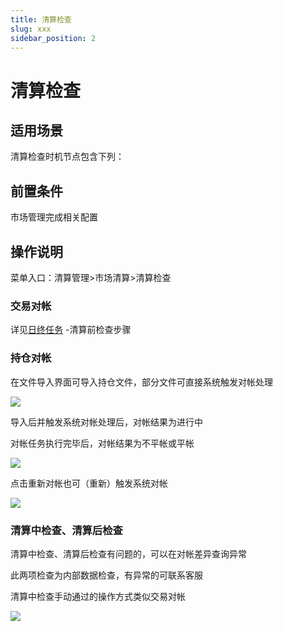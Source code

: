 ```yaml
---
title: 清算检查
slug: xxx
sidebar_position: 2
---
```



# 清算检查

## 适用场景

清算检查时机节点包含下列：

## 前置条件

市场管理完成相关配置

## 操作说明

菜单入口：清算管理&gt;市场清算&gt;清算检查

### 交易对帐

详见[日终任务](/G4ddwtkMnisaE2k9E7dcp5zRn4e) -清算前检查步骤

### 持仓对帐

在文件导入界面可导入持仓文件，部分文件可直接系统触发对帐处理

<img src="/assets/DUw1bDwVboV4mfx9GrZcINC2nzh.png"/>

导入后并触发系统对帐处理后，对帐结果为进行中

对帐任务执行完毕后，对帐结果为不平帐或平帐

<img src="/assets/QMi8bzqFto249Ox3k9actMwpn5b.png"/>

点击重新对帐也可（重新）触发系统对帐

<img src="/assets/PbBbbdYdVoMxJxx5FsxcSHcZnCh.png"/>

### 清算中检查、清算后检查

清算中检查、清算后检查有问题的，可以在对帐差异查询异常

此两项检查为内部数据检查，有异常的可联系客服

清算中检查手动通过的操作方式类似交易对帐

<img src="/assets/GL9nbcAlNowJjCxEU31cpjvUnKC.png"/>

